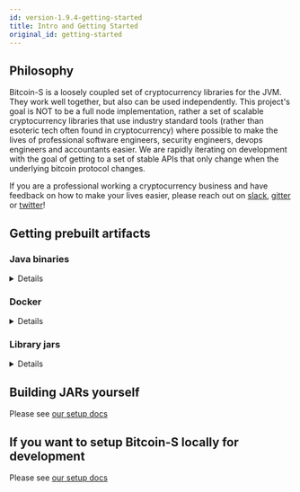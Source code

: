 ```yaml
---
id: version-1.9.4-getting-started
title: Intro and Getting Started
original_id: getting-started
---
```


## Philosophy

Bitcoin-S is a loosely coupled set of cryptocurrency libraries for the JVM. They work well together, but also can be used
independently. This project's goal is NOT to be a full node implementation, rather a set of scalable cryptocurrency libraries
that use industry standard tools (rather than esoteric tech often found in cryptocurrency) where possible to make the lives of professional
software engineers, security engineers, devops engineers and accountants easier.
We are rapidly iterating on development with the goal of getting to a set of stable APIs that only change when the underlying bitcoin protocol changes.

If you are a professional working a cryptocurrency business and
have feedback on how to make your lives easier, please reach out on [slack](https://join.slack.com/t/suredbits/shared_invite/zt-eavycu0x-WQL7XOakzQo8tAy7jHHZUw),
[gitter](https://gitter.im/bitcoin-s-core/) or [twitter](https://twitter.com/Chris_Stewart_5/)!

## Getting prebuilt artifacts

### Java binaries

<details>

#### Latest release

Please see the release page on github, you can find it [here](https://github.com/bitcoin-s/bitcoin-s/releases)

#### Master builds

We build installers for mac, linux and windows everytime a PR is merged to master.

You can find the latest builds at this link: 

https://github.com/bitcoin-s/bitcoin-s/actions/workflows/release.yml

Here is what the installers look like

![installers](/img/doc-imgs/github-artifacts.png)

</details>

### Docker

<details>
We publish docker images to docker hub on every PR merge and tag on github.
You can obtain the images for both the app server and oracle server on these
docker hub repos

[bitcoin-s-server docker hub repo](https://hub.docker.com/r/bitcoinscala/bitcoin-s-server/tags?page=1&ordering=last_updated)

[bitcoin-s-oracle-server docker hub repo](https://hub.docker.com/r/bitcoinscala/bitcoin-s-oracle-server/tags?page=1&ordering=last_updated)
</details>

### Library jars

<details>
Add this to your `build.sbt`:

```scala


libraryDependencies += "org.bitcoin-s" %% "bitcoin-s-bitcoind-rpc" % "1.9.2"

libraryDependencies += "org.bitcoin-s" %% "bitcoin-s-core" % "1.9.2"

libraryDependencies += "org.bitcoin-s" %% "bitcoin-s-chain" % "1.9.2"

libraryDependencies += "org.bitcoin-s" %% "bitcoin-s-dlc-oracle" % "1.9.2"

libraryDependencies += "org.bitcoin-s" %% "bitcoin-s-eclair-rpc" % "1.9.2"

libraryDependencies += "org.bitcoin-s" %% "bitcoin-s-fee-provider" % "1.9.2"

libraryDependencies += "org.bitcoin-s" %% "bitcoin-s-key-manager" % "1.9.2"

libraryDependencies += "org.bitcoin-s" %% "bitcoin-s-lnd-rpc" % "1.9.2"

libraryDependencies += "org.bitcoin-s" %% "bitcoin-s-node" % "1.9.2"

libraryDependencies += "org.bitcoin-s" %% "bitcoin-s-oracle-explorer-client" % "1.9.2"

libraryDependencies += "org.bitcoin-s" % "bitcoin-s-secp256k1jni" % "1.9.2"

libraryDependencies += "org.bitcoin-s" %% "bitcoin-s-testkit-core" % "1.9.2"

libraryDependencies += "org.bitcoin-s" %% "bitcoin-s-testkit" % "1.9.2"

libraryDependencies += "org.bitcoin-s" %% "bitcoin-s-wallet" % "1.9.2"

libraryDependencies += "org.bitcoin-s" %% "bitcoin-s-zmq" % "1.9.2"

```


### Nightly builds

You can also run on the bleeding edge of Bitcoin-S, by
adding a snapshot build to your `build.sbt`. The most
recent snapshot published is `1.9.2-102-2a791b3f-20220728-1318-SNAPSHOT`.



To fetch snapshots, you will need to add the correct
resolver in your `build.sbt`:

```sbt
resolvers += Resolver.sonatypeRepo("snapshots")
```

The official maven repo for releases is

https://repo1.maven.org/maven2/org/bitcoin-s/

The repo for snapshots, which are published after everytime something is merged to master:

https://oss.sonatype.org/content/repositories/snapshots/org/bitcoin-s/

</details>

## Building JARs yourself

Please see [our setup docs](getting-setup.md)

## If you want to setup Bitcoin-S locally for development

Please see [our setup docs](getting-setup.md)
